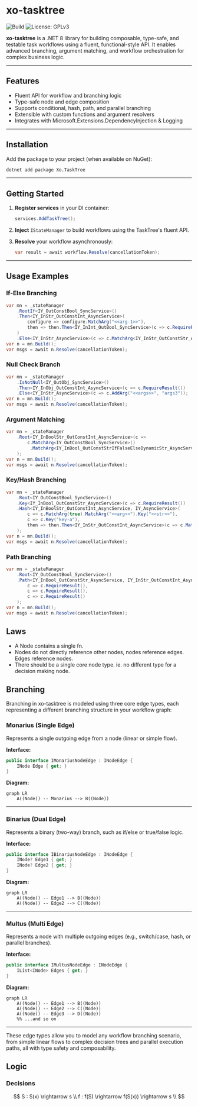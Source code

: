 # xo-tasktree

![Build](https://github.com/stiproot/xo-tasktree/actions/workflows/dotnet-pipeline.yml/badge.svg)
![License: GPLv3](https://img.shields.io/badge/License-GPLv3-blue.svg)

**xo-tasktree** is a .NET 8 library for building composable, type-safe, and testable task workflows using a fluent, functional-style API. It enables advanced branching, argument matching, and workflow orchestration for complex business logic.

---

## Features
- Fluent API for workflow and branching logic
- Type-safe node and edge composition
- Supports conditional, hash, path, and parallel branching
- Extensible with custom functions and argument resolvers
- Integrates with Microsoft.Extensions.DependencyInjection & Logging

---

## Installation

Add the package to your project (when available on NuGet):

```sh
dotnet add package Xo.TaskTree
```

---

## Getting Started

1. **Register services** in your DI container:
    ```csharp
    services.AddTaskTree();
    ```

2. **Inject** `IStateManager` to build workflows using the TaskTree's fluent API.

3. **Resolve** your workflow asynchronously:
    ```csharp
    var result = await workflow.Resolve(cancellationToken);
    ```

---

## Usage Examples

### If-Else Branching
```csharp
var mn = _stateManager
    .RootIf<IY_OutConstBool_SyncService>()
    .Then<IY_InStr_OutConstInt_AsyncService>(
        configure => configure.MatchArg("<<arg-1>>"),
        then => then.Then<IY_InInt_OutBool_SyncService>(c => c.RequireResult())
    )
    .Else<IY_InStr_AsyncService>(c => c.MatchArg<IY_InStr_OutConstStr_AsyncService>(c => c.MatchArg("<<arg-2>>")));
var n = mn.Build();
var msgs = await n.Resolve(cancellationToken);
```

### Null Check Branch
```csharp
var mn = _stateManager
    .IsNotNull<IY_OutObj_SyncService>()
    .Then<IY_InObj_OutConstInt_AsyncService>(c => c.RequireResult())
    .Else<IY_InStr_AsyncService>(c => c.AddArg("<<args>>", "args3"));
var n = mn.Build();
var msgs = await n.Resolve(cancellationToken);
```

### Argument Matching
```csharp
var mn = _stateManager
    .Root<IY_InBoolStr_OutConstInt_AsyncService>(c =>
        c.MatchArg<IY_OutConstBool_SyncService>()
         .MatchArg<IY_InBool_OutConstStrIfFalseElseDynamicStr_AsyncService>(c => c.MatchArg(true))
    );
var n = mn.Build();
var msgs = await n.Resolve(cancellationToken);
```

### Key/Hash Branching
```csharp
var mn = _stateManager
    .Root<IY_OutConstBool_SyncService>()
    .Key<IY_InBool_OutConstStr_AsyncService>(c => c.RequireResult())
    .Hash<IY_InBoolStr_OutConstInt_AsyncService, IY_AsyncService>(
        c => c.MatchArg(true).MatchArg("<<arg>>").Key("<<str>>"),
        c => c.Key("key-a"),
        then => then.Then<IY_InStr_OutConstInt_AsyncService>(c => c.MatchArg("<<arg>>"))
    );
var n = mn.Build();
var msgs = await n.Resolve(cancellationToken);
```

### Path Branching
```csharp
var mn = _stateManager
    .Root<IY_OutConstBool_SyncService>()
    .Path<IY_InBool_OutConstStr_AsyncService, IY_InStr_OutConstInt_AsyncService, IY_InInt_OutConstInt_AsyncService>(
        c => c.RequireResult(),
        c => c.RequireResult(),
        c => c.RequireResult()
    );
var n = mn.Build();
var msgs = await n.Resolve(cancellationToken);
```

## Laws
- A Node contains a single fn.
- Nodes do not directly reference other nodes, nodes reference edges. Edges reference nodes.
- There should be a single core node type. ie. no different type for a decision making node.


## Branching
Branching in xo-tasktree is modeled using three core edge types, each representing a different branching structure in your workflow graph:

### Monarius (Single Edge)
Represents a single outgoing edge from a node (linear or simple flow).

**Interface:**
```csharp
public interface IMonariusNodeEdge : INodeEdge {
    INode Edge { get; }
}
```

**Diagram:**
```mermaid
graph LR
    A((Node)) -- Monarius --> B((Node))
```

---

### Binarius (Dual Edge)
Represents a binary (two-way) branch, such as if/else or true/false logic.

**Interface:**
```csharp
public interface IBinariusNodeEdge : INodeEdge {
    INode? Edge1 { get; }
    INode? Edge2 { get; }
}
```

**Diagram:**
```mermaid
graph LR
    A((Node)) -- Edge1 --> B((Node))
    A((Node)) -- Edge2 --> C((Node))
```

---

### Multus (Multi Edge)
Represents a node with multiple outgoing edges (e.g., switch/case, hash, or parallel branches).

**Interface:**
```csharp
public interface IMultusNodeEdge : INodeEdge {
    IList<INode> Edges { get; }
}
```

**Diagram:**
```mermaid
graph LR
    A((Node)) -- Edge1 --> B((Node))
    A((Node)) -- Edge2 --> C((Node))
    A((Node)) -- Edge3 --> D((Node))
    %% ...and so on
```

---

These edge types allow you to model any workflow branching scenario, from simple linear flows to complex decision trees and parallel execution paths, all with type safety and composability.

## Logic

### Decisions

$$
S : S(x) \rightarrow s
\\
f : f(S) \rightarrow f(S(x)) \rightarrow s
\\
$$